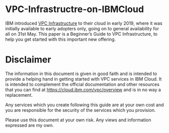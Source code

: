 # VPC-Infrastructre-on-IBMCloud
IBM introduced [VPC Infrastructure](https://cloud.ibm.com/docs/vpc-on-classic?topic=vpc-on-classic-getting-started) to their cloud in early 2019, where it was initially available to early adopters only, going on to general availability for all on 31st May. This paper is a Beginner’s Guide to VPC Infrastructure, to help you get started with this important new offering.

# Disclaimer
The information in this document is given in good faith and is intended to provide a helping hand in getting started with VPC services in IBM Cloud. It is intended to complement the official documentation and other resources that you can find at https://cloud.ibm.com/vpc/overview and is in no way a replacement.

Any services which you create following this guide are at your own cost and you are responsible for the security of the services which you provision.

Please use this document at your own risk. Any views and information expressed are my own.

